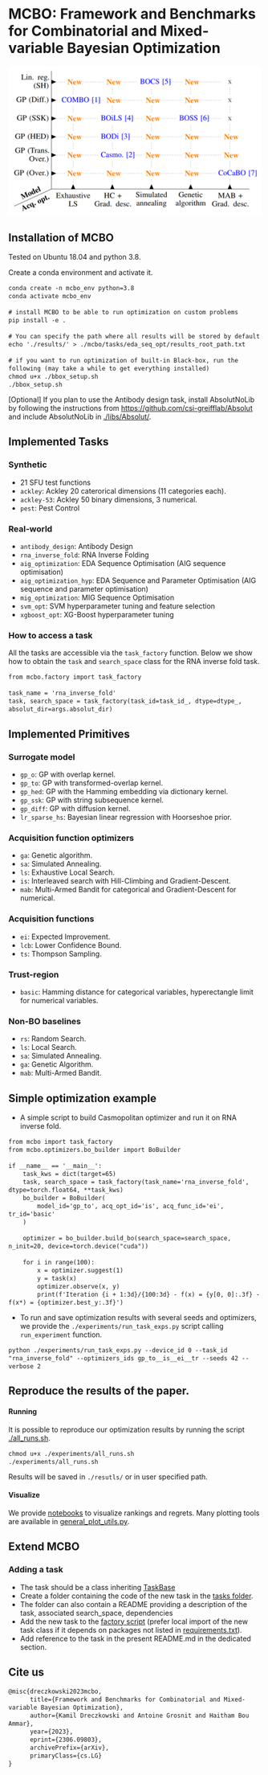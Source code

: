 # MCBO: Framework and Benchmarks for Combinatorial and Mixed-variable Bayesian Optimization

![](./paper/images/all_mix_match.PNG)


## Installation of MCBO
Tested on Ubuntu 18.04 and python 3.8.

Create a conda environment and activate it.

```shell
conda create -n mcbo_env python=3.8
conda activate mcbo_env

# install MCBO to be able to run optimization on custom problems
pip install -e .

# You can specify the path where all results will be stored by default
echo './results/' > ./mcbo/tasks/eda_seq_opt/results_root_path.txt

# if you want to run optimization of built-in Black-box, run the following (may take a while to get everything installed)
chmod u+x ./bbox_setup.sh
./bbox_setup.sh
```

\[Optional\] If you plan to use the Antibody design task, install AbsolutNoLib by following the instructions
from https://github.com/csi-greifflab/Absolut and include AbsolutNoLib in [./libs/Absolut/](./libs/Absolut/).


## Implemented Tasks

### Synthetic

- 21 SFU test functions
- `ackley`: Ackley 20 caterorical dimensions (11 categories each).
- `ackley-53`: Ackley 50 binary dimensions, 3 numerical.
- `pest`: Pest Control

### Real-world

- `antibody_design`: Antibody Design 
- `rna_inverse_fold`: RNA Inverse Folding
- `aig_optimization`: EDA Sequence Optimisation (AIG sequence optimisation)
- `aig_optimization_hyp`: EDA Sequence and Parameter Optimisation (AIG sequence and parameter optimisation)
- `mig_optimization`: MIG Sequence Optimisation
- `svm_opt`: SVM hyperparameter tuning and feature selection
- `xgboost_opt`: XG-Boost hyperparameter tuning

### How to access a task

All the tasks are accessible via the `task_factory` function. Below we show how to obtain the `task`  and `search_space`
class for the RNA inverse fold task.

```
from mcbo.factory import task_factory

task_name = 'rna_inverse_fold'
task, search_space = task_factory(task_id=task_id_, dtype=dtype_, absolut_dir=args.absolut_dir)
```

## Implemented Primitives

### Surrogate model

- `gp_o`: GP with overlap kernel.
- `gp_to`: GP with transformed-overlap kernel.
- `gp_hed`: GP with the Hamming embedding via dictionary kernel.
- `gp_ssk`: GP with string subsequence kernel. 
- `gp_diff`: GP with diffusion kernel.
- `lr_sparse_hs`: Bayesian linear regression with Hoorseshoe prior.


### Acquisition function optimizers

- `ga`: Genetic algorithm.
- `sa`: Simulated Annealing.
- `ls`: Exhaustive Local Search.
- `is`: Interleaved search with Hill-Climbing and Gradient-Descent.
- `mab`: Multi-Armed Bandit for categorical and Gradient-Descent for numerical.

### Acquisition functions

- `ei`: Expected Improvement.
- `lcb`: Lower Confidence Bound.
- `ts`: Thompson Sampling.

### Trust-region

- `basic`: Hamming distance for categorical variables, hyperectangle limit for numerical variables.

### Non-BO baselines

- `rs`: Random Search.
- `ls`: Local Search.
- `sa`: Simulated Annealing.
- `ga`: Genetic Algorithm.
- `mab`: Multi-Armed Bandit.

## Simple optimization example

- A simple script to build Casmopolitan optimizer and run it on RNA inverse fold.

```
from mcbo import task_factory
from mcbo.optimizers.bo_builder import BoBuilder

if __name__ == '__main__':
    task_kws = dict(target=65)
    task, search_space = task_factory(task_name='rna_inverse_fold', dtype=torch.float64, **task_kws)
    bo_builder = BoBuilder(
        model_id='gp_to', acq_opt_id='is', acq_func_id='ei', tr_id='basic'
    )

    optimizer = bo_builder.build_bo(search_space=search_space, n_init=20, device=torch.device("cuda"))

    for i in range(100):
        x = optimizer.suggest(1)
        y = task(x)
        optimizer.observe(x, y)
        print(f'Iteration {i + 1:3d}/{100:3d} - f(x) = {y[0, 0]:.3f} - f(x*) = {optimizer.best_y:.3f}')
```

- To run and save optimization results with several seeds and optimizers, 
we provide the `./experiments/run_task_exps.py` script calling `run_experiment` function.
```shell
python ./experiments/run_task_exps.py --device_id 0 --task_id "rna_inverse_fold" --optimizers_ids gp_to__is__ei__tr --seeds 42 --verbose 2
```

## Reproduce the results of the paper.

#### Running

It is possible to reproduce our optimization results by running the script [./all_runs.sh](./experiments/all_runs.sh).
```shell
chmod u+x ./experiments/all_runs.sh
./experiments/all_runs.sh
```

Results will be saved in `./resutls/` or in user specified path.

#### Visualize 
We provide [notebooks](./mcbo_notebooks) to visualize rankings and regrets. Many plotting tools are available
in [general_plot_utils.py](./mcbo/utils/general_plot_utils.py).


## Extend MCBO

### Adding a task

- The task should be a class inheriting [TaskBase](./mcbo/tasks/task_base.py)
- Create a folder containing the code of the new task in the [tasks folder](./mcbo/tasks).
- The folder can also contain a README providing a description of the task, associated search_space, dependencies
- Add the new task to the [factory script](./mcbo/task_factory.py) (prefer local import of the new task class if it
  depends on packages not listed in [requirements.txt](./requirements.txt)).
- Add reference to the task in the present README.md in the dedicated section.

## Cite us
```
@misc{dreczkowski2023mcbo,
      title={Framework and Benchmarks for Combinatorial and Mixed-variable Bayesian Optimization}, 
      author={Kamil Dreczkowski and Antoine Grosnit and Haitham Bou Ammar},
      year={2023},
      eprint={2306.09803},
      archivePrefix={arXiv},
      primaryClass={cs.LG}
}
```